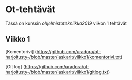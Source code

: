 # Ot-tehtävät

Tässä on kurssin _ohjelmistotekniikka2019_ viikon 1 tehtävät

## Viikko 1

[Komentorivi] (https://github.com/uradora/ot-harjoitusty-/blob/master/laskarit/viikko1/komentorivi.txt)

[Git log] (https://github.com/uradora/ot-harjoitusty-/blob/master/laskarit/viikko1/gitlog.txt)
